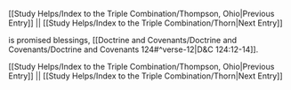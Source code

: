 [[Study Helps/Index to the Triple Combination/Thompson, Ohio|Previous Entry]]  ||  [[Study Helps/Index to the Triple Combination/Thorn|Next Entry]]

 is promised blessings, [[Doctrine and Covenants/Doctrine and Covenants/Doctrine and Covenants 124#^verse-12|D&C 124:12-14]].

[[Study Helps/Index to the Triple Combination/Thompson, Ohio|Previous Entry]]  ||  [[Study Helps/Index to the Triple Combination/Thorn|Next Entry]]